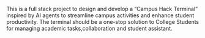 This is a full stack project to design and develop a “Campus Hack Terminal”
inspired by AI agents to streamline campus activities and enhance student productivity. 
The terminal should be a one-stop solution to College Students for managing academic tasks,collaboration and student assistant.
